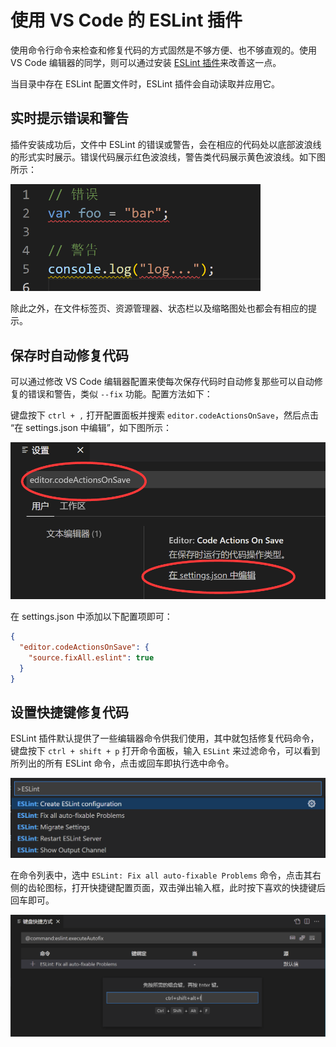 # 使用 VS Code 的 ESLint 插件

使用命令行命令来检查和修复代码的方式固然是不够方便、也不够直观的。使用 VS Code 编辑器的同学，则可以通过安装 [ESLint 插件](https://marketplace.visualstudio.com/items?itemName=dbaeumer.vscode-eslint)来改善这一点。

当目录中存在 ESLint 配置文件时，ESLint 插件会自动读取并应用它。

## 实时提示错误和警告

插件安装成功后，文件中 ESLint 的错误或警告，会在相应的代码处以底部波浪线的形式实时展示。错误代码展示红色波浪线，警告类代码展示黄色波浪线。如下图所示：

<img src="./imgs/文件中波浪线展示错误和警告.png" width="400" alt="文件中波浪线展示错误和警告" />

除此之外，在文件标签页、资源管理器、状态栏以及缩略图处也都会有相应的提示。

## 保存时自动修复代码

可以通过修改 VS Code 编辑器配置来使每次保存代码时自动修复那些可以自动修复的错误和警告，类似 `--fix` 功能。配置方法如下：

键盘按下 `ctrl + ,` 打开配置面板并搜索 `editor.codeActionsOnSave`，然后点击 “在 settings.json 中编辑”，如下图所示：

<img src="./imgs/VSCode设置保存时的操作.png" width="600" alt="VSCode设置保存时的操作" />

在 settings.json 中添加以下配置项即可：

```JSON
{
  "editor.codeActionsOnSave": {
    "source.fixAll.eslint": true
  }
}
```

## 设置快捷键修复代码

ESLint 插件默认提供了一些编辑器命令供我们使用，其中就包括修复代码命令，键盘按下 `ctrl + shift + p` 打开命令面板，输入 `ESLint` 来过滤命令，可以看到所列出的所有 ESLint 命令，点击或回车即执行选中命令。

<img src="./imgs/ESLint插件命令.png" width="600" alt="ESLint插件命令" />

在命令列表中，选中 `ESLint: Fix all auto-fixable Problems` 命令，点击其右侧的齿轮图标，打开快捷键配置页面，双击弹出输入框，此时按下喜欢的快捷键后回车即可。

<img src="./imgs/ESLint修复命令快捷键.png" width="600" alt="ESLint修复命令快捷键" />
